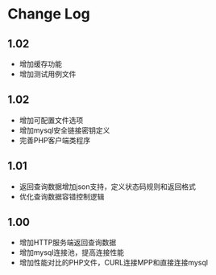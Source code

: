 Change Log
===================

1.02
-------------
- 增加缓存功能
- 增加测试用例文件

1.02
-------------
- 增加可配置文件选项
- 增加mysql安全链接密钥定义 
- 完善PHP客户端类程序 

1.01
-------------
- 返回查询数据增加json支持，定义状态码规则和返回格式 
- 优化查询数据容错控制逻辑 

1.00
-------------
- 增加HTTP服务端返回查询数据 
- 增加mysql连接池，提高连接性能 
- 增加性能对比的PHP文件，CURL连接MPP和直接连接mysql 

